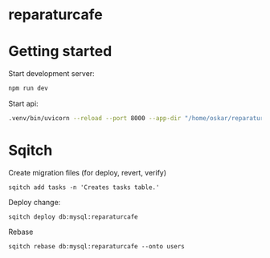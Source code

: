 # reparaturcafe


# Getting started

Start development server: 
```bash
npm run dev
```

Start api:
```bash
.venv/bin/uvicorn --reload --port 8000 --app-dir "/home/oskar/reparaturcafe3/" api.main:app
```


# Sqitch

Create migration files (for deploy, revert, verify)
```
sqitch add tasks -n 'Creates tasks table.'
```

Deploy change:
```
sqitch deploy db:mysql:reparaturcafe
```

Rebase
```
sqitch rebase db:mysql:reparaturcafe --onto users
```